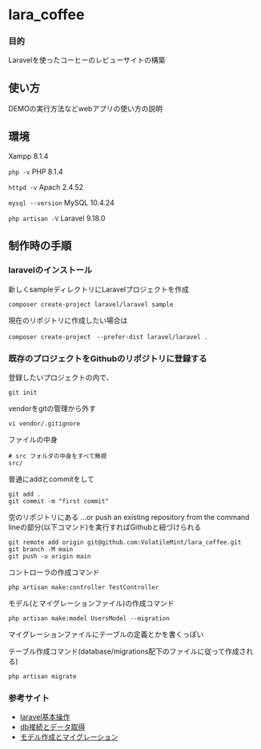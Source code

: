 # lara_coffee
### 目的
Laravelを使ったコーヒーのレビューサイトの構築



## 使い方
DEMOの実行方法などwebアプリの使い方の説明

## 環境
Xampp 8.1.4

`php -v`
PHP 8.1.4

`httpd -v`
Apach 2.4.52

`mysql --version`
MySQL 10.4.24

`php artisan -V`
Laravel 9.18.0


## 制作時の手順

### laravelのインストール
新しくsampleディレクトリにLaravelプロジェクトを作成

```
composer create-project laravel/laravel sample
```

現在のリポジトリに作成したい場合は

```
composer create-project　--prefer-dist laravel/laravel .
```

### 既存のプロジェクトをGithubのリポジトリに登録する
登録したいプロジェクトの内で、

```
git init
```

vendorをgitの管理から外す

```
vi vendor/.gitignore
```

ファイルの中身

```
# src フォルダの中身をすべて無視
src/
```

普通にaddとcommitをして

```
git add .
git commit -m "first commit"
```

空のリポジトリにある
…or push an existing repository from the command lineの部分(以下コマンド)を実行すればGithubと紐づけられる

```
git remote add origin git@github.com:VolatileMint/lara_coffee.git
git branch -M main
git push -u origin main
```

コントローラの作成コマンド

```
php artisan make:controller TestController
```

モデル(とマイグレーションファイル)の作成コマンド

```
php artisan make:model UsersModel --migration
```

マイグレーションファイルにテーブルの定義とかを書くっぽい

テーブル作成コマンド(database/migrations配下のファイルに従って作成される)
```
php artisan migrate 
```



### 参考サイト
- [laravel基本操作](https://tech-blog.rakus.co.jp/entry/20201203/laravel#Laravel%E3%81%AE%E5%9F%BA%E6%9C%AC%E6%A9%9F%E8%83%BD%E7%A2%BA%E8%AA%8D)
- [db接続とデータ取得](https://snome.jp/framework/laravel-connect-db/)
- [モデル作成とマイグレーション](http://taustation.com/laravel-model-and-migration/)
